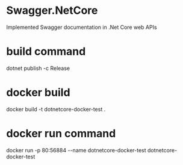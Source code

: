 # Swagger.NetCore
Implemented Swagger documentation in .Net Core web APIs


build command
=============
dotnet publish -c Release 

docker build 
============
docker build -t dotnetcore-docker-test .

docker run command
==================
docker run -p 80:56884 --name dotnetcore-docker-test dotnetcore-docker-test
